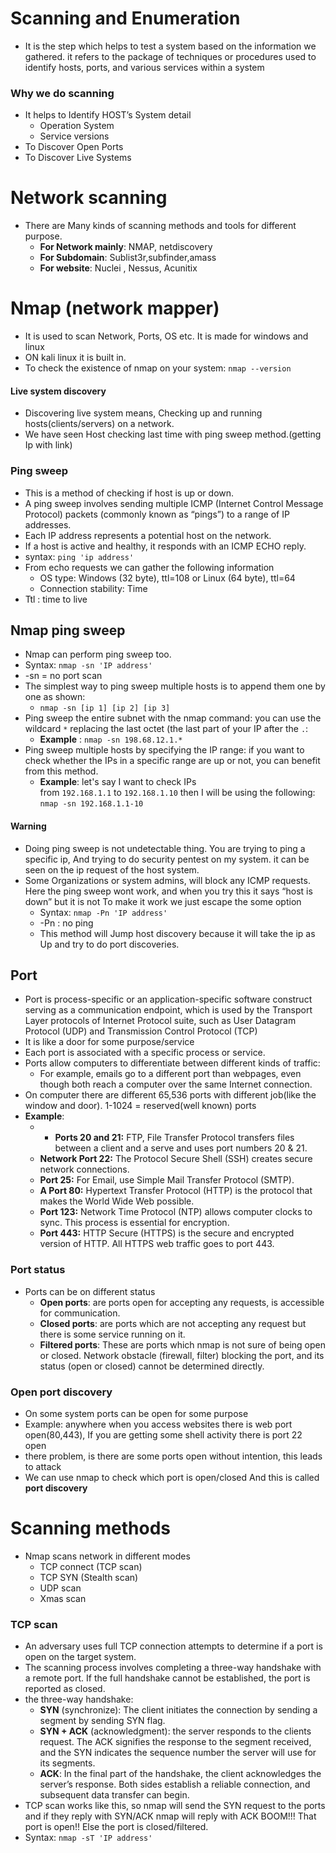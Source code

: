 # Scanning and Enumeration
- It is the step which helps to test a system based on the information we gathered. it refers to the package of techniques or procedures used to identify hosts, ports, and various services within a system
### Why we do scanning
- It helps to Identify HOST’s System detail
    - Operation System
    - Service versions
- To Discover Open Ports
- To Discover Live Systems

# Network scanning
- There are Many kinds of scanning methods and tools for different purpose.
    - **For Network mainly**: NMAP, netdiscovery
    - **For Subdomain**: Sublist3r,subfinder,amass
    - **For website**: Nuclei , Nessus, Acunitix
# Nmap (network mapper)
- It is used to scan Network, Ports, OS etc. It is made for windows and linux
- ON kali linux it is built in.
- To check the existence of nmap on your system: `nmap --version` 
#### Live system discovery
- Discovering live system means, Checking up and running hosts(clients/servers) on a network.
- We have seen Host checking last time with ping  sweep method.(getting Ip with link)
### Ping sweep
- This is a method of checking if host is up or down.
- A ping sweep involves sending multiple ICMP (Internet Control Message Protocol) packets (commonly known as “pings”) to a range of IP addresses.
- Each IP address represents a potential host on the network.
- If a host is active and healthy, it responds with an ICMP ECHO reply.
- syntax: `ping 'ip address'`
- From echo requests we can gather the following information
    - OS type: Windows (32 byte), ttl=108 or Linux (64 byte), ttl=64
    - Connection stability: Time 
- Ttl : time to live
## Nmap ping sweep
- Nmap can perform ping sweep too.
- Syntax:  `nmap -sn 'IP address'`  
- -sn = no port scan
- The simplest way to ping sweep multiple hosts is to append them one by one as shown:
    - `nmap -sn [ip 1] [ip 2] [ip 3]`
- Ping sweep the entire subnet with the nmap command: you can use the wildcard `*` replacing the last octet (the last part of your IP after the `.`:
    - **Example** : `nmap -sn 198.68.12.1.*`
-  Ping sweep multiple hosts by specifying the IP range:  if you want to check whether the IPs in a specific range are up or not, you can benefit from this method.
    - **Example**:  let's say I want to check IPs from `192.168.1.1` to `192.168.1.10` then I will be using the following: `nmap -sn 192.168.1.1-10`
#### Warning
- Doing ping sweep is not undetectable thing. You are trying to ping a specific ip, And trying to do security pentest on my system.  it can be seen on the ip request of the host system.
- Some Organizations or system admins, will block any ICMP requests. Here the ping sweep wont work, and when you try this it says “host is down” but it is not To make it work we just escape the some option
    - Syntax:  `nmap -Pn 'IP address'`
    - -Pn : no ping
    - This method will Jump host discovery because it will take the ip as Up and try to do port discoveries.
## Port
- Port is process-specific or an application-specific software construct serving as a communication endpoint, which is used by the Transport Layer protocols of Internet Protocol suite, such as User Datagram Protocol (UDP) and Transmission Control Protocol (TCP)
- It is like a door for some purpose/service
-  Each port is associated with a specific process or service.
- Ports allow computers to differentiate between different kinds of traffic:
    - For example, emails go to a different port than webpages, even though both reach a computer over the same Internet connection.
- On computer there are different 65,536 ports with different job(like the window and door). 1-1024 = reserved(well known) ports
- **Example**:
    - - **Ports 20 and 21:** FTP, File Transfer Protocol transfers files between a client and a serve and uses port numbers 20 & 21.
    - **Network Port 22:** The Protocol Secure Shell (SSH) creates secure network connections.
    - **Port 25:** For Email, use Simple Mail Transfer Protocol (SMTP).
    - **A Port 80:** Hypertext Transfer Protocol (HTTP) is the protocol that makes the World Wide Web possible.
    - **Port 123:** Network Time Protocol (NTP) allows computer clocks to sync. This process is essential for encryption.
    - **Port 443:** HTTP Secure (HTTPS) is the secure and encrypted version of HTTP. All HTTPS web traffic goes to port 443.
### Port status
- Ports can be on different status
    - **Open ports**: are ports open for accepting any requests, is accessible for communication.
    - **Closed ports**: are ports which are not accepting any request but there is some service running on it.
    - **Filtered ports**: These are ports which nmap is not sure of being open or closed. Network obstacle (firewall, filter) blocking the port, and its status (open or closed) cannot be determined directly.
### Open port discovery
- On some system ports can be open for some purpose
- Example: anywhere when you access websites there is web port open(80,443), If you are getting some shell activity there is port 22 open
- there problem, is there are some ports open without intention, this leads to attack
- We can use nmap to check which port is open/closed And this is called **port discovery**

# Scanning methods
- Nmap scans network in different modes
    - TCP connect (TCP scan)
    - TCP SYN (Stealth scan)
    - UDP scan
    - Xmas scan

### TCP scan 
- An adversary uses full TCP connection attempts to determine if a port is open on the target system.
- The scanning process involves completing a three-way handshake with a remote port. If the full handshake cannot be established, the port is reported as closed.
- the three-way handshake:
    - **SYN** (synchronize): The client initiates the connection by sending a segment by sending SYN flag.
    - **SYN + ACK** (acknowledgment): the server responds to the clients request. The ACK signifies the response to the segment received, and the SYN indicates the sequence number the server will use for its segments.
    - **ACK**: In the final part of the handshake, the client acknowledges the server’s response. Both sides establish a reliable connection, and subsequent data transfer can begin.
- TCP scan works like this, so nmap will send the SYN request to the ports and if they reply with SYN/ACK nmap will reply with ACK BOOM!!! That port is open!! Else the port is closed/filtered.
- Syntax: `nmap -sT 'IP address'`


